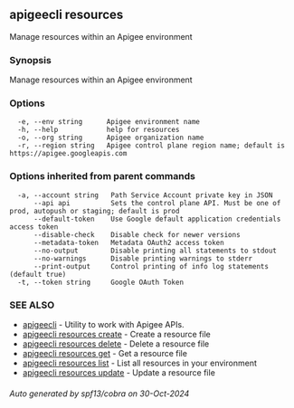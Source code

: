 ## apigeecli resources

Manage resources within an Apigee environment

### Synopsis

Manage resources within an Apigee environment

### Options

```
  -e, --env string      Apigee environment name
  -h, --help            help for resources
  -o, --org string      Apigee organization name
  -r, --region string   Apigee control plane region name; default is https://apigee.googleapis.com
```

### Options inherited from parent commands

```
  -a, --account string   Path Service Account private key in JSON
      --api api          Sets the control plane API. Must be one of prod, autopush or staging; default is prod
      --default-token    Use Google default application credentials access token
      --disable-check    Disable check for newer versions
      --metadata-token   Metadata OAuth2 access token
      --no-output        Disable printing all statements to stdout
      --no-warnings      Disable printing warnings to stderr
      --print-output     Control printing of info log statements (default true)
  -t, --token string     Google OAuth Token
```

### SEE ALSO

* [apigeecli](apigeecli.md)	 - Utility to work with Apigee APIs.
* [apigeecli resources create](apigeecli_resources_create.md)	 - Create a resource file
* [apigeecli resources delete](apigeecli_resources_delete.md)	 - Delete a resource file
* [apigeecli resources get](apigeecli_resources_get.md)	 - Get a resource file
* [apigeecli resources list](apigeecli_resources_list.md)	 - List all resources in your environment
* [apigeecli resources update](apigeecli_resources_update.md)	 - Update a resource file

###### Auto generated by spf13/cobra on 30-Oct-2024
